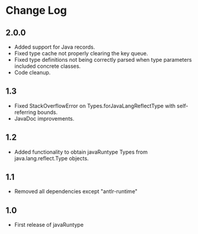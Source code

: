 Change Log
==========

2.0.0
-----

  * Added support for Java records.
  * Fixed type cache not properly clearing the key queue.
  * Fixed type definitions not being correctly parsed when type parameters included concrete classes.
  * Code cleanup.


1.3
---

  * Fixed StackOverflowError on Types.forJavaLangReflectType with self-referring bounds.
  * JavaDoc improvements.

1.2
---

  * Added functionality to obtain javaRuntype Types from java.lang.reflect.Type objects.

1.1
---

  * Removed all dependencies except "antlr-runtime"


1.0
---

  * First release of javaRuntype